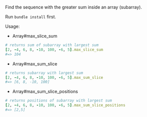 Find the sequence with the greater sum inside an array (subarray).

Run `bundle install` first.

Usage:

* Array#max_slice_sum
```ruby
# returns sum of subarray with largest sum
[2, -4, 6, 8, -10, 100, -6, 5].max_slice_sum
#=> 104
```

* Array#max_sum_slice
```ruby
# returns subarray with largest sum
[2, -4, 6, 8, -10, 100, -6, 5].max_sum_slice
#=> [6, 8, -10, 100]
```

* Array#max_sum_slice_positions
```ruby
# returns positions of subarray with largest sum
[2, -4, 6, 8, -10, 100, -6, 5].max_sum_slice_positions
#=> [2,5]
```

